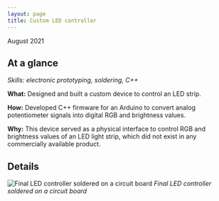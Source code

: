 ```yaml
---
layout: page
title: Custom LED controller
---
```

August 2021

## At a glance

*Skills: electronic prototyping, soldering, C++*

**What:** Designed and built a custom device to control an LED strip.

**How:** Developed C++ firmware for an Arduino to convert analog potentiometer signals into digital RGB and brightness values.

**Why:** This device served as a physical interface to control RGB and brightness values of an LED light strip, which did not exist in any commercially available product.

## Details
![Final LED controller soldered on a circuit board]({{site.url}}/assets/images/led-1.jpg)
*Final LED controller soldered on a circuit board*